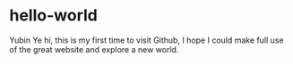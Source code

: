 # hello-world
Yubin Ye
hi, this is my first time to visit Github, I hope I could make full use of the great website and explore a new world. 
